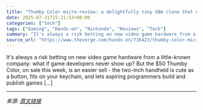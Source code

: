 ```yaml
---
title: "Thumby Color micro-review: a delightfully tiny GBA clone that doesn’t play Nintendo"
date: 2025-07-31T15:21:53+08:00
categories: ["tech"]
tags: ["Gaming", "Hands-on", "Nintendo", "Reviews", "Tech"]
summary: "It's always a risk betting on new video game hardware from a little-known company: what if game developers never show up? But the $50 Thumby Color, on sale this week, is an easier sell - the two-inch "
source_url: "https://www.theverge.com/hands-on/716423/thumby-color-micro-review-gba-rp-2350"
---
```


It's always a risk betting on new video game hardware from a little-known company: what if game developers never show up? But the $50 Thumby Color, on sale this week, is an easier sell - the two-inch handheld is cute as a button, fits on your keychain, and lets aspiring programmers build and publish games [&#8230;]

---

*来源: [原文链接](https://www.theverge.com/hands-on/716423/thumby-color-micro-review-gba-rp-2350)*
